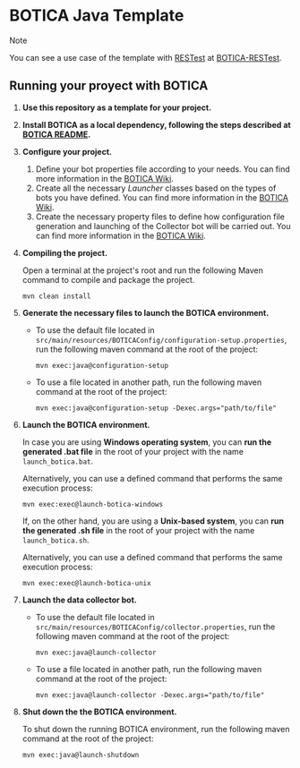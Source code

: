 # BOTICA Java Template

> [!NOTE]  
> You can see a use case of the template with [RESTest](https://github.com/isa-group/RESTest) at [BOTICA-RESTest](https://github.com/isa-group/BOTICA-RESTest).

## Running your proyect with BOTICA

1. **Use this repository as a template for your project.**

2. **Install BOTICA as a local dependency, following the steps described at [BOTICA README](https://github.com/isa-group/BOTICA#installing-botica-as-a-local-dependency).**

3. **Configure your project.**
    1. Define your bot properties file according to your needs. You can find more information in the [BOTICA Wiki](https://github.com/isa-group/BOTICA/wiki/Bots-definition-file).
    2. Create all the necessary _Launcher_ classes based on the types of bots you have defined. You can find more information in the [BOTICA Wiki](https://github.com/isa-group/BOTICA/wiki/Launcher-classes).
    3. Create the necessary property files to define how configuration file generation and launching of the Collector bot will be carried out. You can find more information in the [BOTICA Wiki](https://github.com/isa-group/BOTICA/wiki/Example-of-use#3-creation-of-properties-files).

4. **Compiling the project.**

    Open a terminal at the project's root and run the following Maven command to compile and package the project.
    ```
    mvn clean install
    ```

5. **Generate the necessary files to launch the BOTICA environment.**

    - To use the default file located in `src/main/resources/BOTICAConfig/configuration-setup.properties`, run the following maven command at the root of the project:
        ```
        mvn exec:java@configuration-setup
        ```
    - To use a file located in another path, run the following maven command at the root of the project:
        ```
        mvn exec:java@configuration-setup -Dexec.args="path/to/file"
        ```

6. **Launch the BOTICA environment.**

    In case you are using **Windows operating system**, you can **run the generated .bat file** in the root of your project with the name `launch_botica.bat`.

    Alternatively, you can use a defined command that performs the same execution process:

    ```
    mvn exec:exec@launch-botica-windows
    ```
    
    If, on the other hand, you are using a **Unix-based system**, you can **run the generated .sh file** in the root of your project with the name `launch_botica.sh`.

    Alternatively, you can use a defined command that performs the same execution process:
    
    ```
    mvn exec:exec@launch-botica-unix
    ```

8. **Launch the data collector bot.**

   - To use the default file located in `src/main/resources/BOTICAConfig/collector.properties`, run the following maven command at the root of the project:
       ```
       mvn exec:java@launch-collector
       ```
   - To use a file located in another path, run the following maven command at the root of the project:
       ```
       mvn exec:java@launch-collector -Dexec.args="path/to/file"
       ```

9. **Shut down the the BOTICA environment.**

    To shut down the running BOTICA environment, run the following maven command at the root of the project:
    
    ```
    mvn exec:java@launch-shutdown
    ```
